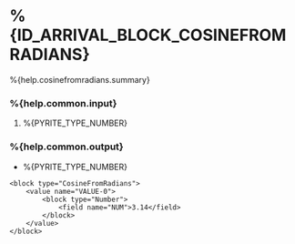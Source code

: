 # %{ID_ARRIVAL_BLOCK_COSINEFROMRADIANS}

%{help.cosinefromradians.summary}

### %{help.common.input}

1. %{PYRITE_TYPE_NUMBER}

### %{help.common.output}

-   %{PYRITE_TYPE_NUMBER}

```
<block type="CosineFromRadians">
    <value name="VALUE-0">
        <block type="Number">
            <field name="NUM">3.14</field>
        </block>
    </value>
</block>
```

